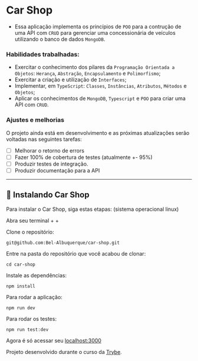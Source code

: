 # Car Shop

- Essa aplicação implementa os princípios de `POO` para a contrução de uma API com `CRUD` para gerenciar uma concessionária de veículos utilizando o banco de dados `MongoDB`.

### Habilidades trabalhadas:

- Exercitar o conhecimento dos pilares da `Programação Orientada a Objetos`: `Herança`, `Abstração`, `Encapsulamento` e `Polimorfismo`;
- Exercitar a criação e utilização de `Interfaces`;
- Implementar, em `TypeScript`: `Classes`, `Instâncias`, `Atributos`, `Métodos` e `Objetos`;
- Aplicar os conhecimentos de `MongoDB`, `Typescript` e `POO` para criar uma API com `CRUD`.

### Ajustes e melhorias

O projeto ainda está em desenvolvimento e as próximas atualizações serão voltadas nas seguintes tarefas:

- [ ] Melhorar o retorno de errors
- [ ] Fazer 100% de cobertura de testes (atualmente +- 95%)
- [ ] Produzir testes de integração.
- [ ] Produzir documentação para a API
---
## 🚀 Instalando Car Shop

Para instalar o Car Shop, siga estas etapas:
(sistema operacional linux)

Abra seu terminal <ctrl> + <alt> + <t>
  
Clone o repositório:
```
git@github.com:Bel-Albuquerque/car-shop.git
```
Entre na pasta do repositório que você acabou de clonar:
 ```
cd car-shop
  ```
Instale as dependências:
 ```
npm install
  ```
  
Para rodar a aplicação:
  ```
  npm run dev
  ```
  
 Para rodar os testes:
  ```
  npm run test:dev
  ```
Agora é só acessar seu [localhost:3000](http://localhost:3000) 
 
Projeto desenvolvido durante o curso da [Trybe](https://github.com/tryber).

